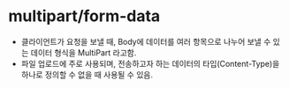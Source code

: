 # multipart/form-data
- 클라이언트가 요청을 보낼 때, Body에 데이터를 여러 항목으로 나누어 보낼 수 있는 데이터 형식을 MultiPart 라고함.
- 파일 업로드에 주로 사용되며, 전송하고자 하는 데이터의 타입(Content-Type)을 하나로 정의할 수 없을 때 사용될 수 있음.
